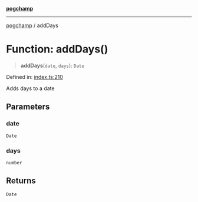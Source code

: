 [**pogchamp**](../README.md)

***

[pogchamp](../globals.md) / addDays

# Function: addDays()

> **addDays**(`date`, `days`): `Date`

Defined in: [index.ts:210](https://github.com/antonandresen/pogchamp/blob/c622d552b9277eb468753e85a6bbba7d57ac30d7/index.ts#L210)

Adds days to a date

## Parameters

### date

`Date`

### days

`number`

## Returns

`Date`
